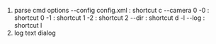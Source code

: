 1. parse cmd options
      --config config.xml : shortcut c
      --camera 0
      -0 : shortcut 0
      -1 : shortcut 1
      -2 : shortcut 2
      --dir : shortcut d
      -l --log : shortcut l
2. log text dialog
